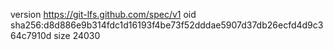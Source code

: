 version https://git-lfs.github.com/spec/v1
oid sha256:d8d886e9b314fdc1d16193f4be73f52dddae5907d37db26ecfd4d9c364c7910d
size 24030
